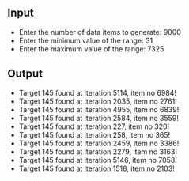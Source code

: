 ## Input

- Enter the number of data items to generate: 9000
- Enter the minimum value of the range: 31 
- Enter the maximum value of the range: 7325

## Output

- Target 145 found at iteration 5114, item no 6984!
- Target 145 found at iteration 2035, item no 2761!
- Target 145 found at iteration 4955, item no 6839!
- Target 145 found at iteration 2584, item no 3559!
- Target 145 found at iteration 227, item no 320!
- Target 145 found at iteration 258, item no 365!
- Target 145 found at iteration 2459, item no 3386!
- Target 145 found at iteration 2279, item no 3163!
- Target 145 found at iteration 5146, item no 7058!
- Target 145 found at iteration 1518, item no 2103!
